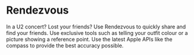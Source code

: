 # Rendezvous
In a U2 concert? Lost your friends? Use Rendezvous to quickly share and find your friends. Use exclusive tools such as telling your outfit colour or a picture showing a reference point. Use the latest Apple APIs like the compass to provide the best accuracy possible.
